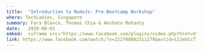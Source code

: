 ```yaml
---
title:  "Introduction to NodeJs: Pre-Bootcamp Workshop"
where: TechLadies, Singapore
summary: Fara Blanco, Thomas Chia & Akshata Mohanty
date:   2020-08-01
embed:  <iframe src="https://www.facebook.com/plugins/video.php?href=https%3A%2F%2Fwww.facebook.com%2FTechLadies%2Fvideos%2F222708802311279%2F&show_text=0&width=560" style="border:none;overflow:hidden" scrolling="no" frameborder="0" allowTransparency="true" allowFullScreen="true"></iframe>
link: https://www.facebook.com/watch/?v=222708802311279&extid=t2JebCcTTEpBCOqJ
---
```


